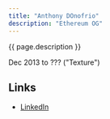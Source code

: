 ```yaml
---
title: "Anthony DOnofrio"
description: "Ethereum OG"
---
```


{{ page.description }}

Dec 2013 to ??? ("Texture")

## Links

- [LinkedIn](https://www.linkedin.com/in/anthony-donofrio-23036660/)
